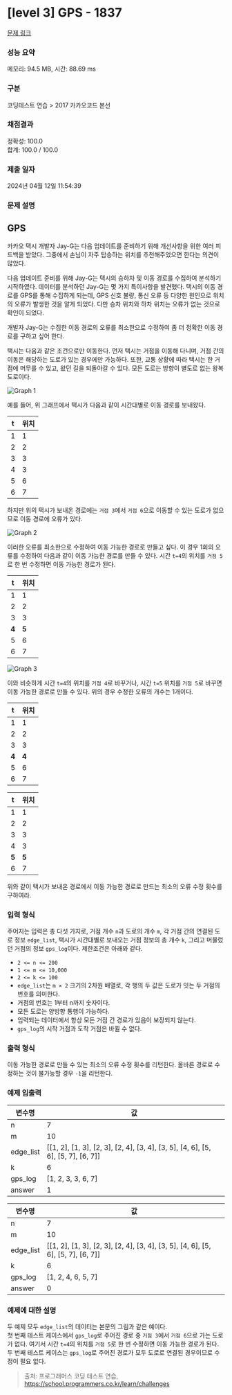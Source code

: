 # [level 3] GPS - 1837 

[문제 링크](https://school.programmers.co.kr/learn/courses/30/lessons/1837) 

### 성능 요약

메모리: 94.5 MB, 시간: 88.69 ms

### 구분

코딩테스트 연습 > 2017 카카오코드 본선

### 채점결과

정확성: 100.0<br/>합계: 100.0 / 100.0

### 제출 일자

2024년 04월 12일 11:54:39

### 문제 설명

<h2>GPS</h2>

<p>카카오 택시 개발자 Jay-G는 다음 업데이트를 준비하기 위해 개선사항을 위한 여러 피드백을 받았다. 그중에서 손님이 자주 탑승하는 위치를 추천해주었으면 한다는 의견이 많았다.</p>

<p>다음 업데이트 준비를 위해 Jay-G는 택시의 승하차 및 이동 경로를 수집하여 분석하기 시작하였다. 데이터를 분석하던 Jay-G는 몇 가지 특이사항을 발견했다. 택시의 이동 경로를 GPS를 통해 수집하게 되는데, GPS 신호 불량, 통신 오류 등 다양한 원인으로 위치의 오류가 발생한 것을 알게 되었다. 다만 승차 위치와 하차 위치는 오류가 없는 것으로 확인이 되었다. </p>

<p>개발자 Jay-G는 수집한 이동 경로의 오류를 최소한으로 수정하여 좀 더 정확한 이동 경로를 구하고 싶어 한다.</p>

<p>택시는 다음과 같은 조건으로만 이동한다. 먼저 택시는 거점을 이동해 다니며, 거점 간의 이동은 해당하는 도로가 있는 경우에만 가능하다. 또한, 교통 상황에 따라 택시는 한 거점에 머무를 수 있고, 왔던 길을 되돌아갈 수 있다. 모든 도로는 방향이 별도로 없는 왕복 도로이다.</p>

<p><img src="https://t1.kakaocdn.net/codefestival/gps1.png" title="" alt="Graph 1"></p>

<p>예를 들어, 위 그래프에서 택시가 다음과 같이 시간대별로 이동 경로를 보내왔다. </p>
<table class="table">
        <thead><tr>
<th>t</th>
<th>위치</th>
</tr>
</thead>
        <tbody><tr>
<td>1</td>
<td>1</td>
</tr>
<tr>
<td>2</td>
<td>2</td>
</tr>
<tr>
<td>3</td>
<td>3</td>
</tr>
<tr>
<td>4</td>
<td>3</td>
</tr>
<tr>
<td>5</td>
<td>6</td>
</tr>
<tr>
<td>6</td>
<td>7</td>
</tr>
</tbody>
      </table>
<p>하지만 위의 택시가 보내온 경로에는 <code>거점 3</code>에서 <code>거점 6</code>으로 이동할 수 있는 도로가 없으므로 이동 경로에 오류가 있다. </p>

<p><img src="https://t1.kakaocdn.net/codefestival/gps2.png" title="" alt="Graph 2"></p>

<p>이러한 오류를 최소한으로 수정하여 이동 가능한 경로로 만들고 싶다. 이 경우 1회의 오류를 수정하여 다음과 같이 이동 가능한 경로를 만들 수 있다. 시간 <code>t=4</code>의 위치를 <code>거점 5</code>로 한 번 수정하면 이동 가능한 경로가 된다. </p>
<table class="table">
        <thead><tr>
<th>t</th>
<th>위치</th>
</tr>
</thead>
        <tbody><tr>
<td>1</td>
<td>1</td>
</tr>
<tr>
<td>2</td>
<td>2</td>
</tr>
<tr>
<td>3</td>
<td>3</td>
</tr>
<tr>
<td><strong>4</strong></td>
<td><strong>5</strong></td>
</tr>
<tr>
<td>5</td>
<td>6</td>
</tr>
<tr>
<td>6</td>
<td>7</td>
</tr>
</tbody>
      </table>
<p><img src="https://t1.kakaocdn.net/codefestival/gps3.png" title="" alt="Graph 3"></p>

<p>이와 비슷하게 시간 <code>t=4</code>의 위치를 <code>거점 4</code>로 바꾸거나, 시간 <code>t=5</code> 위치를 <code>거점 5</code>로 바꾸면 이동 가능한 경로로 만들 수 있다. 위의 경우 수정한 오류의 개수는 1개이다. </p>
<table class="table">
        <thead><tr>
<th>t</th>
<th>위치</th>
</tr>
</thead>
        <tbody><tr>
<td>1</td>
<td>1</td>
</tr>
<tr>
<td>2</td>
<td>2</td>
</tr>
<tr>
<td>3</td>
<td>3</td>
</tr>
<tr>
<td><strong>4</strong></td>
<td><strong>4</strong></td>
</tr>
<tr>
<td>5</td>
<td>6</td>
</tr>
<tr>
<td>6</td>
<td>7</td>
</tr>
</tbody>
      </table><table class="table">
        <thead><tr>
<th>t</th>
<th>위치</th>
</tr>
</thead>
        <tbody><tr>
<td>1</td>
<td>1</td>
</tr>
<tr>
<td>2</td>
<td>2</td>
</tr>
<tr>
<td>3</td>
<td>3</td>
</tr>
<tr>
<td>4</td>
<td>3</td>
</tr>
<tr>
<td><strong>5</strong></td>
<td><strong>5</strong></td>
</tr>
<tr>
<td>6</td>
<td>7</td>
</tr>
</tbody>
      </table>
<p>위와 같이 택시가 보내온 경로에서 이동 가능한 경로로 만드는 최소의 오류 수정 횟수를 구하여라. </p>

<h3>입력 형식</h3>

<p>주어지는 입력은 총 다섯 가지로, 거점 개수 <code>n</code>과 도로의 개수 <code>m</code>, 각 거점 간의 연결된 도로 정보 <code>edge_list</code>, 택시가 시간대별로 보내오는 거점 정보의 총 개수 <code>k</code>, 그리고 머물렀던 거점의 정보 <code>gps_log</code>이다. 제한조건은 아래와 같다.</p>

<ul>
<li><code>2 &lt;= n &lt;= 200</code></li>
<li><code>1 &lt;= m &lt;= 10,000</code></li>
<li><code>2 &lt;= k &lt;= 100</code></li>
<li><code>edge_list</code>는 <code>m × 2</code> 크기의 2차원 배열로, 각 행의 두 값은 도로가 잇는 두 거점의 번호를 의미한다.</li>
<li>거점의 번호는 1부터 n까지 숫자이다.</li>
<li>모든 도로는 양방향 통행이 가능하다.</li>
<li>입력되는 데이터에서 항상 모든 거점 간 경로가 있음이 보장되지 않는다.</li>
<li><code>gps_log</code>의 시작 거점과 도착 거점은 바뀔 수 없다.</li>
</ul>

<h3>출력 형식</h3>

<p>이동 가능한 경로로 만들 수 있는 최소의 오류 수정 횟수를 리턴한다. 올바른 경로로 수정하는 것이 불가능할 경우 <code>-1</code>을 리턴한다.</p>

<h3>예제 입출력</h3>
<table class="table">
        <thead><tr>
<th>변수명</th>
<th>값</th>
</tr>
</thead>
        <tbody><tr>
<td>n</td>
<td>7</td>
</tr>
<tr>
<td>m</td>
<td>10</td>
</tr>
<tr>
<td>edge_list</td>
<td>[[1, 2], [1, 3], [2, 3], [2, 4], [3, 4], [3, 5], [4, 6], [5, 6], [5, 7], [6, 7]]</td>
</tr>
<tr>
<td>k</td>
<td>6</td>
</tr>
<tr>
<td>gps_log</td>
<td>[1, 2, 3, 3, 6, 7]</td>
</tr>
<tr>
<td>answer</td>
<td>1</td>
</tr>
</tbody>
      </table><table class="table">
        <thead><tr>
<th>변수명</th>
<th>값</th>
</tr>
</thead>
        <tbody><tr>
<td>n</td>
<td>7</td>
</tr>
<tr>
<td>m</td>
<td>10</td>
</tr>
<tr>
<td>edge_list</td>
<td>[[1, 2], [1, 3], [2, 3], [2, 4], [3, 4], [3, 5], [4, 6], [5, 6], [5, 7], [6, 7]]</td>
</tr>
<tr>
<td>k</td>
<td>6</td>
</tr>
<tr>
<td>gps_log</td>
<td>[1, 2, 4, 6, 5, 7]</td>
</tr>
<tr>
<td>answer</td>
<td>0</td>
</tr>
</tbody>
      </table>
<h3>예제에 대한 설명</h3>

<p>두 예제 모두 <code>edge_list</code>의 데이터는 본문의 그림과 같은 예이다.<br>
첫 번째 테스트 케이스에서 <code>gps_log</code>로 주어진 경로 중 <code>거점 3</code>에서 <code>거점 6</code>으로 가는 도로가 없다. 여기서 시간 <code>t=4</code>의 위치를 <code>거점 5</code>로 한 번 수정하면 이동 가능한 경로가 된다.<br>
두 번째 테스트 케이스는 <code>gps_log</code>로 주어진 경로가 모두 도로로 연결된 경우이므로 수정이 필요 없다. </p>


> 출처: 프로그래머스 코딩 테스트 연습, https://school.programmers.co.kr/learn/challenges